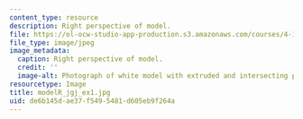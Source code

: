 ```yaml
---
content_type: resource
description: Right perspective of model.
file: https://ol-ocw-studio-app-production.s3.amazonaws.com/courses/4-111-introduction-to-architecture-environmental-design-spring-2014/de6b145dae37f5495481d605eb9f264a_modelR_jgj_ex1.jpg
file_type: image/jpeg
image_metadata:
  caption: Right perspective of model.
  credit: ''
  image-alt: Photograph of white model with extruded and intersecting planes.
resourcetype: Image
title: modelR_jgj_ex1.jpg
uid: de6b145d-ae37-f549-5481-d605eb9f264a
---
```


